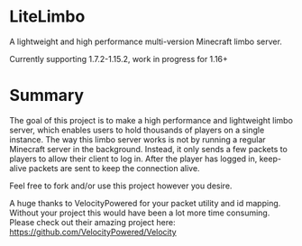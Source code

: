 # LiteLimbo
A lightweight and high performance multi-version Minecraft limbo server.

Currently supporting 1.7.2-1.15.2, work in progress for 1.16+

# Summary
The goal of this project is to make a high performance and lightweight limbo server, which enables users to hold thousands of players on a single instance.
The way this limbo server works is not by running a regular Minecraft server in the background.
Instead, it only sends a few packets to players to allow their client to log in.
After the player has logged in, keep-alive packets are sent to keep the connection alive.

Feel free to fork and/or use this project however you desire.

A huge thanks to VelocityPowered for your packet utility and id mapping. Without your project this would have been a lot more time consuming.
Please check out their amazing project here: https://github.com/VelocityPowered/Velocity

